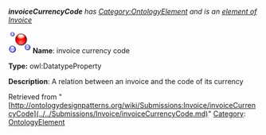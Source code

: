 ___invoiceCurrencyCode__ has [Category:OntologyElement](../../Category/OntologyElement.md "Category:OntologyElement") and is an [element of](../../Property/ElementOf.md "Property:ElementOf") [Invoice](../../Submissions/Invoice.md "Submissions:Invoice")_


  




[![DatatypeProperty](../../images/thumb/a/a5/DatatypeProperty.gif/45px-DatatypeProperty.gif)](../../Image/DatatypeProperty.gif.md "DatatypeProperty")
__Name__: invoice currency code 


__Type:__ owl:DatatypeProperty 


__Description__: A relation between an invoice and the code of its currency 





Retrieved from "[http://ontologydesignpatterns.org/wiki/Submissions:Invoice/invoiceCurrencyCode](../../Submissions/Invoice/invoiceCurrencyCode.md)"
 [Category](http://ontologydesignpatterns.org/wiki/Special:Categories "Special:Categories"): [OntologyElement](../../Category/OntologyElement.md "Category:OntologyElement")